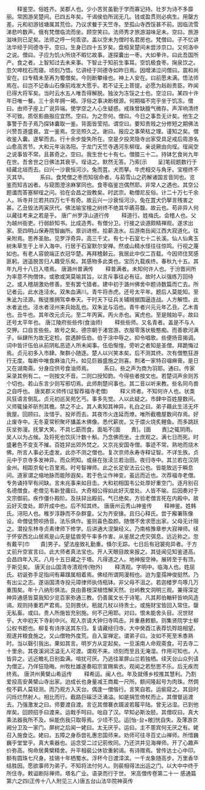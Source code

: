 <!-- { "loadSidebar": true } -->
　　释鉴空。俗姓齐。吴郡人也。少小苦贫虽勤于学而寡记持。壮岁为诗不多靡丽。常困游吴楚间。已四五年矣。干谒侯伯所润无几。钱或盈贯则必病生。用罄方差。元和初游钱塘属其荒俭。乃议求餐于天竺寺。至孤山寺西馁甚不前。因临流雪涕悲吟数声。俄有梵僧临流而坐。顾空笑曰。法师秀才旅游滋味足未。空曰。旅游滋味则已足矣。法师之呼一何乖谬。盖以空未为僧时名君房也。梵僧曰。子不忆讲法华经于同德寺乎。空曰。生身已四十五岁矣。盘桓吴楚间未尝涉京口。又何洛中之说。僧曰。子应为饥火所烧不暇忆故事。遂探囊出一枣。大如拳许。曰此吾国所产。食之者。上智知过去未来事。下智止于知前生事耳。空饥极食枣。掬泉饮之。忽欠呻枕石而寝。顷刻乃悟。忆讲经于同德寺如昨日焉。因增涕泣问僧曰。震和尚安在。曰专精未至再为蜀僧矣。今则断攀缘也。神上人安在。曰前愿未满。悟法师焉在。曰岂不记香山石像前戏发大愿乎。若不证无上菩提。必愿为赳赳贵臣。昨闻已得大将军矣。当时云水五人唯吾得解脱。独汝为冻馁之士也。空泣曰。某四十许年日唯一餐。三十余年拥一褐。浮俗之事决断根源。何期福不完乎坐于饥冻。僧曰。由师子座上广说异端。使学空之人心生疑惑。戒珠曾缺膻气微存。声浑响清终不可致。质伛影曲报应宜然。空曰。为之奈何。僧曰。今日之事吾无计矣。他生之事警于吾子焉乃探钵囊取一鉴。背面皆莹彻。谓空曰。要知贵贱之分修短之期佛法兴赞吾道盛衰。宜一鉴焉。空览照久之。谢曰。报应之事荣枯之理。谨知之矣。僧收鉴入囊。遂挈而去。行十余步旋失所在。空是夕投灵隐寺出家受具足戒后周游名山愈高苦节。大和元年诣洛阳。于龙门天竺寺遇河东柳珵。亲说厥由向珵。珵闻空之说事皆不常。且甚奇之。空曰。我生世七十有七。僧腊三十二。持钵乞食尚九年在世。吾舍世之日佛法其衰乎。珵诘之。默然无答。乃索[示　　呈]笔砚题数行于经藏北垣而去。曰兴一沙衰恒河沙。兔而罝。犬而拏。牛虎相交与角牙。宝檀终不灭其华。
　　系曰。食梵僧之枣而知宿命者。与茹雪山之药解诸国言音同也。览鉴而知吉凶者。与窥图澄涂麻掌同也。食枣临鉴岂偶然耶。非常人之遇也。其空公题谶而答塞柳珵之问。验在会昌之毁教矣。时武宗。勒僧尼反俗。计二十万七千余人。坼寺并兰若共四万七千有奇。故云兴一沙衰恒河沙。兔在罝犬仍拏言残害之甚。乙丑毁法丙寅厌代。佛法喻宝檀之树终不绝其华蘤芬馥。故云也。苟非异人何以藏往考来之若是乎。
唐广州罗浮山道行传
　　释道行。姓梅氏。会稽人也。父为越州衙吏。行弱龄知书。比成造秀。有僧分卫。行接之谈道颇精禅观。遂求出家。至四明山保寿院智幽所。禀训进修。拾薪汲水。后游南岳闻江西大寂道化。往亲附焉。思养圣胎。见罗浮奇异。高三千丈。有七十石室七十二长溪。仙人仙禽玉树朱草生于上半入海中。行居于石室默尔安禅。然或山精水怪往往惊鸣。行视之蔑如也。有老人容貌端正衣冠华楚。再拜稽颡云。我居此中仅二百载。今因师住冥感匪躬。逍遥脱苦归人趣受乐矣。其感物多此类也。宝历九载疾终。春秋九十五。其年九月十八日入塔焉。
唐潞州普满传
　　释普满者。未知何许人也。于汾晋间所为率意不拘僧体。或歌或哭莫喻其旨。以言斥事往必有征。故时人以强练万回待之。或入稽胡激劝修善。至有罢弋猎者。建中初于潞州佛舍中题诗数篇而亡去。所记者云。此水连泾水。双朱血满川。青牛将赤虎。还号太平年。题后人莫能知。至朱泚为泾源。叛徒推拥驾幸奉天。干时天下征兵关辅贼据围逼连战。人方解悟。此水者泚也。泾水者泾州来兵始乱也。双朱泚与滔也。青牛者兴元元年乙丑。乙木青也。丑牛也。其年改元贞元。至二年丙寅。丙火赤也。寅虎也。至是贼始平。故曰还号太平年也。
唐江陵府些些传(食油师)
　　释些些师。又名青者。盖是不与人交狎。口自言些些。故号之矣。德宗朝于渚宫游。衣服零落状极憨痴。而善歌河满子。纵肆所为故无定检。尝遇醉伍伯。伯于涂中辱之。抑令唱歌。些便扬音揭调。词中皆讦伍伯从前阴私恶迹人所未闻事。伍伯惭惶。旁听之者知是圣僧。拜跪悔过焉。贞元初多入市肆。聚群小随逐。楚人以兴笑本矣。后不测其终。次有僧憨狂游行无度。每断中唯食麻油几升。如见巨器盛施之则喜。荆渚一家特召啜麻膏。是日又在湖南斋。分身应供号食油师焉。
　　系曰。些之声为商为羽耶。通曰。传家采录其例有二。一则按文不音。二则口授知韵。今得些者按文也。若楚词声余则苏个切也。若山东言少则写邪切焉。此师荆楚间事也。其二音以听来教。些名同鸟兽之自呼也。
唐吴郡义师传(证智荐福寺老僧)
　　释义师者。不知何许人也。状类风狂语言倒乱。贞元初巡吴苑乞丐。事多先觉。人以此疑之。市肆中百姓屋数间。义师辄操斧斫剂其檐。禁之不止。其人素知其神异。礼白之曰。弟子藉此生活无坏我屋。回顾曰。汝惜乎。投斧而去。其夜市火连延而燎。唯所截檐屋数间存焉。好止废寺中。无冬夏常积聚坏旙盖木佛像。悉代薪炭。又于煨火烧炙鲤鱼。而多跳跃灰坌弥漫。抚掌大笑。不具匕筯而食。面垢不[面　　責]。[面　　責]之辄阴雨。吴人以为占候。及将死也饮灰汁数十斛。乃念佛而坐。士庶观之。满七日而死。时盛暑色不变支不摧。百姓舁出郊外焚之。又京兆安国寺僧。事迹不常。熟地而烧木佛。所言人事必无虚发。此亦不测之僧也。复次京师永寿寺释证智。不详生族。贞元中于京寺多发神异。而众罔知。或昼在张渎兰若治田。夜归寺中。其兰若在汉阴金州。相距京甸七百里焉。时号智禅师。此之长足安法云公也。皆能致远于瞬息间。道家谓之缩地脉而能陟遐矣。若于色尘作神变。虽远而近也。次荐福寺老僧。专务诵持罕有间缺。言未兆事来如目击。大和初相国韦公处厚好重空门。逐月别召名德僧食。老僧见韦新登庸曰。大奇相公得如此好灭度处。人皆不喻。后因奏对于文宗御前。疾作僵仆殿阶。及扶舁出殿前。气已绝矣。方验老僧言死在内殿中。故云好灭度处。即开成中也。后不知其终。
唐唐州云秀山神鉴传
　　释神鉴。姓韩氏。浔阳人也。稚岁淳静而不杂群童。父为齐安掾。且归心释氏。尝于廨署陈像设。命僧徒赞呗扬音。法乐俱作。鉴则喜色盈颜。随僧不舍求愿出家。父母无计阻之。潜投东林寺贞素律师下修学。后讲通大涅槃经义。乃南格豫章参大寂禅师。续于怀安西北山居焉是山先是猛兽旁午率多作害。从鉴居之虎灾弭息。远近称之。忽有戴平[巾　　貴]男子。望法座致礼勤重。倏尔无踪。七日后有冠裳宛异者。于方丈前升空宣言曰。此大师者真法宝也。开人天眼目故来报之。其徒闻见知鉴道高。会昌四年入灭。八月十五日藏之于塔。凡得道之人。地神报空神。展转至于有顶。于斯见矣。
唐天台山国清寺清观传(物外)
　　释清观。字明中。临海人也。姓屈氏。初诞弥手足指间有幕蹼属相着焉。佛经所谓网漫相也。迨为童孺神俊挺然。乃有出尘之志。遂诣国清寺投元璋律师执侍瓶钵。非父母不沮之。若迦楼罗鸟啄几万重围矣。年十八纳形俱法。良由善根深植悟解天然。台岭教文洞明三观。兼得深定神异通感皆莫我知少览百家弥通三教。仍善属文长于诗笔。凡其邦伯輶轩皆响风造谒。观则持重若严君焉。见则畏伏。秖就几杖以待贵士。或施财宝皆回入常住。罄无私畜。或曰。贵人所施皆充别施。何不己用耶。对曰。恨未能舍头目。况世财乎。大中初天下寺刹中兴。观入京请大钟归寺鸣击。并重悬敕额。则集贤院学士柳公权书题也。柳复有诗序送其东归。复请藏经归寺。大中癸酉江表荐饥殍踣相望。观遂并粮食施之。又山僧物外度荒。自入室禅定。谓弟子曰。汝如不死至禾黍熟时。当以磬引我出。果如其言。明岁方从定起矣。一旦溪南人命观斋食。可去寺二十里余。其夜溪涧泛溢无人可渡。谓观不来。顷刻而至且无淹湿。作用可知也。人皆异之。远近瞻礼日别盈满。喧扰可厌。乃逃往翠屏山兰若独栖。续天台山众列请为僧正。乃佯狂隐晦。州牧杜雄遂奏昭宗宣赐紫衣。观闻之若愁思不乐。后无疾而终焉。
唐洪州黄檗山希运传
　　释希运。闽人也。年及就傅乡校推其慧利。乃割爱投高安黄檗山寺出家。迨成长也身量减王商裁一尺所。额间隆起号为肉珠。然倜傥不羁人莫轻测。而乃观方入天台。偶逢一僧偕行。言笑自若。运偷窥之。其目时闪烁烂然射人。相比而行。截路巨磎泛泛涌溢。如是捐笠倚杖而止。其僧督运渡去。乃强激发之曰。师要渡自渡。言讫其僧褰衣蹑波若履平陆。曾无沾湿。已到他岸矣。回顾招手曰渡来。运戟手呵曰。咄自了汉。早知必斯汝胫。其僧叹曰。真大乘法器我所不及。纵能伤我只取辱焉。少顷不见。运[怡-台+敞]恍自失。及薄游京阙分卫及一家门。屏树之后闻一姥曰。太无厌乎。运曰。主不慁宾何无厌之有。姥召入施食讫。姥曰。五障之身忝尝礼惠忠国师来。劝师可往寻百丈山禅师。所惜巍巍乎堂堂乎。真大乘器也。运念受二过记莂攸同。乃还洪井见海禅师。开了心趣声价弥高。徇命居黄檗精舍。升平相裴公休钦重躬谒。有诗赠焉。曾传达士心中印。额有圆珠七尺身。挂锡十年栖蜀水。浮杯今日渡漳滨。一千龙象随高步。万里香华结胜因。愿欲事师为弟子。不知将法付何人。则裴相得法出运之门。以大中中终于所住寺。敕谥断际禅师。塔名广业。语录而行于世。
宋高僧传卷第二十一
感通篇第六之四(正传十八人附见三人)唐五台山法华院神英传
